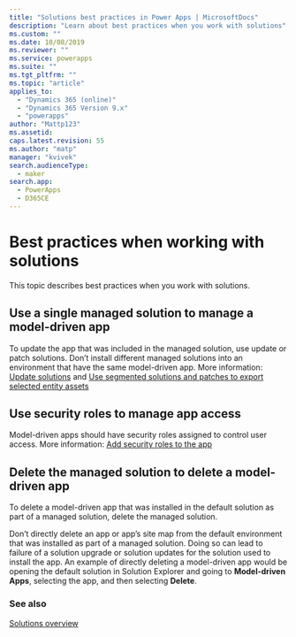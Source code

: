 ```yaml
---
title: "Solutions best practices in Power Apps | MicrosoftDocs"
description: "Learn about best practices when you work with solutions"
ms.custom: ""
ms.date: 10/08/2019
ms.reviewer: ""
ms.service: powerapps
ms.suite: ""
ms.tgt_pltfrm: ""
ms.topic: "article"
applies_to: 
  - "Dynamics 365 (online)"
  - "Dynamics 365 Version 9.x"
  - "powerapps"
author: "Mattp123"
ms.assetid: 
caps.latest.revision: 55
ms.author: "matp"
manager: "kvivek"
search.audienceType: 
  - maker
search.app: 
  - PowerApps
  - D365CE
---
```


# Best practices when working with solutions 
This topic describes best practices when you work with solutions. 


## Use a single managed solution to manage a model-driven app 
To update the app that was included in the managed solution, use update or patch solutions. Don’t install different managed solutions into an environment that have the same model-driven app. More information: [Update solutions](update-solutions.md) and [Use segmented solutions and patches to export selected entity assets](use-segmented-solutions-patches-simplify-updates.md) 


## Use security roles to manage app access
Model-driven apps should have security roles assigned to control user access. More information: [Add security roles to the app](../model-driven-apps/share-model-driven-app.md#add-security-roles-to-the-app) 

## Delete the managed solution to delete a model-driven app 
To delete a model-driven app that was installed in the default solution as part of a managed solution, delete the managed solution. 

Don’t directly delete an app or app’s site map from the default environment that was installed as part of a managed solution. Doing so can lead to failure of a solution upgrade or solution updates for the solution used to install the app. An example of directly deleting a model-driven app would be opening the default solution in Solution Explorer and going to **Model-driven Apps**, selecting the app, and then selecting **Delete**.

### See also
[Solutions overview](solutions-overview.md)
